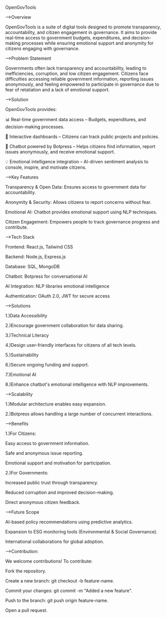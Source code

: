 OpenGovTools

-->Overview

OpenGovTools is a suite of digital tools designed to promote transparency, accountability, and citizen engagement in governance. It aims to provide real-time access to government budgets, expenditures, and decision-making processes while ensuring emotional support and anonymity for citizens engaging with governance.

-->Problem Statement

Governments often lack transparency and accountability, leading to inefficiencies, corruption, and low citizen engagement. Citizens face difficulties accessing reliable government information, reporting issues anonymously, and feeling empowered to participate in governance due to fear of retaliation and a lack of emotional support.

-->Solution

OpenGovTools provides:

📊 Real-time government data access – Budgets, expenditures, and decision-making processes.

📡 Interactive dashboards – Citizens can track public projects and policies.

🤖 Chatbot powered by Botpress – Helps citizens find information, report issues anonymously, and receive emotional support.

💡 Emotional intelligence integration – AI-driven sentiment analysis to console, inspire, and motivate citizens.

-->Key Features

Transparency & Open Data: Ensures access to government data for accountability.

Anonymity & Security: Allows citizens to report concerns without fear.

Emotional AI: Chatbot provides emotional support using NLP techniques.

Citizen Engagement: Empowers people to track governance progress and contribute.

-->Tech Stack

Frontend: React.js, Tailwind CSS

Backend: Node.js, Express.js

Database: SQL, MongoDB

Chatbot: Botpress for conversational AI

AI Integration: NLP libraries emotional intelligence

Authentication: OAuth 2.0, JWT for secure access

-->Solutions

1.)Data Accessibility

2.)Encourage government collaboration for data sharing.

3.)Technical Literacy

4.)Design user-friendly interfaces for citizens of all tech levels.

5.)Sustainability

6.)Secure ongoing funding and support.

7.)Emotional AI

8.)Enhance chatbot's emotional intelligence with NLP improvements.

-->Scalability

1.)Modular architecture enables easy expansion.

2.)Botpress allows handling a large number of concurrent interactions.

-->Benefits

1.)For Citizens:

Easy access to government information.

Safe and anonymous issue reporting.

Emotional support and motivation for participation.

2.)For Governments:

Increased public trust through transparency.

Reduced corruption and improved decision-making.

Direct anonymous citizen feedback.

-->Future Scope

AI-based policy recommendations using predictive analytics.

Expansion to ESG monitoring tools (Environmental & Social Governance).

International collaborations for global adoption.

-->Contribution:

We welcome contributions! To contribute:

Fork the repository.

Create a new branch: git checkout -b feature-name.

Commit your changes: git commit -m "Added a new feature".

Push to the branch: git push origin feature-name.

Open a pull request.
